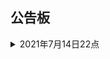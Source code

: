 ## 公告板

<details>
<summary>2021年7月14日22点</summary>

我正在按照亚历山大（酷安linux铺路队)的网站 修改成我认为完美的样子

</details>
